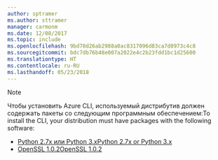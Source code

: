 ```yaml
---
author: sptramer
ms.author: sttramer
manager: carmonm
ms.date: 12/08/2017
ms.topic: include
ms.openlocfilehash: 9bd78d26ab2988a0ac8317096d83ca7d0973c4c8
ms.sourcegitcommit: bdc7db76b48e007a2022e4c2b23fdd1bc1d25600
ms.translationtype: HT
ms.contentlocale: ru-RU
ms.lasthandoff: 05/23/2018
---
```

> [!NOTE]
> <span data-ttu-id="1efcd-101">Чтобы установить Azure CLI, используемый дистрибутив должен содержать пакеты со следующим программным обеспечением:</span><span class="sxs-lookup"><span data-stu-id="1efcd-101">To install the CLI, your distribution must have packages with the following software:</span></span>
> * [<span data-ttu-id="1efcd-102">Python 2.7x или Python 3.x</span><span class="sxs-lookup"><span data-stu-id="1efcd-102">Python 2.7x or Python 3.x</span></span>](https://www.python.org/downloads/)
> * [<span data-ttu-id="1efcd-103">OpenSSL 1.0.2</span><span class="sxs-lookup"><span data-stu-id="1efcd-103">OpenSSL 1.0.2</span></span>](https://www.openssl.org/source/)
